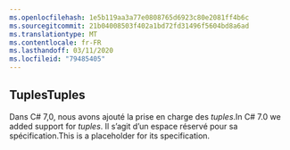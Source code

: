 ```yaml
---
ms.openlocfilehash: 1e5b119aa3a77e0808765d6923c80e2081ff4b6c
ms.sourcegitcommit: 21b04008503f402a1bd72fd31496f5604bd8a6ad
ms.translationtype: MT
ms.contentlocale: fr-FR
ms.lasthandoff: 03/11/2020
ms.locfileid: "79485405"
---
```

## <a name="tuples"></a><span data-ttu-id="4491f-101">Tuples</span><span class="sxs-lookup"><span data-stu-id="4491f-101">Tuples</span></span>

<span data-ttu-id="4491f-102">Dans C# 7,0, nous avons ajouté la prise en charge des *tuples*.</span><span class="sxs-lookup"><span data-stu-id="4491f-102">In C# 7.0 we added support for *tuples*.</span></span>  <span data-ttu-id="4491f-103">Il s’agit d’un espace réservé pour sa spécification.</span><span class="sxs-lookup"><span data-stu-id="4491f-103">This is a placeholder for its specification.</span></span>
